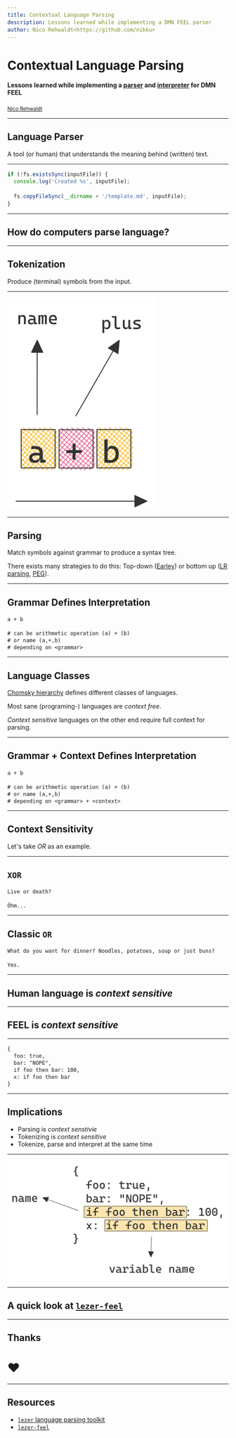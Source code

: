 ```yaml
---
title: Contextual Language Parsing
description: Lessons learned while implementing a DMN FEEL parser
author: Nico Rehwaldt<https://github.com/nikku>
---
```


# Contextual Language Parsing

#### Lessons learned while implementing a [parser](https://github.com/nikku/lezer-feel) and [interpreter](https://github.com/nikku/feelin) for DMN FEEL

<small><a href="https://github.com/nikku">Nico Rehwaldt</a></small>

---

## Language Parser

A tool (or human) that understands the meaning behind (written) text.

---

```javascript
if (!fs.existsSync(inputFile)) {
  console.log('Created %s', inputFile);

  fs.copyFileSync(__dirname + '/template.md', inputFile);
}
```

---

## How do computers parse language?

---

## Tokenization

Produce (terminal) symbols from the input.

---

![Tokenization](./tokenization.png)

---

## Parsing

Match symbols against grammar to produce a syntax tree.

There exists many strategies to do this: Top-down ([Earley](https://en.wikipedia.org/wiki/Earley_parser)) or bottom up ([LR parsing](https://en.wikipedia.org/wiki/LR_parser), [PEG](https://en.wikipedia.org/wiki/Parsing_expression_grammar)).

---

## Grammar Defines Interpretation

```plain
a + b

# can be arithmetic operation (a) + (b)
# or name (a,+,b)
# depending on <grammar>
```

---

## Language Classes

[Chomsky hierarchy](https://en.wikipedia.org/wiki/Chomsky_hierarchy) defines different classes of languages.

Most sane (programing-) languages are _context free_.

_Context sensitive_ languages on the other end require full context for parsing.

---


## Grammar + Context Defines Interpretation

```plain
a + b

# can be arithmetic operation (a) + (b)
# or name (a,+,b)
# depending on <grammar> + <context>
```

---

## Context Sensitivity

Let's take _OR_ as an example.

---

## `XOR`

```plain
Live or death?

Öhm...
```

---

## Classic `OR`

```plain
What do you want for dinner? Noodles, potatoes, soup or just buns?

Yes.
```

---

## Human language is _context sensitive_

---

## FEEL is _context sensitive_

---

```plain
{
  foo: true,
  bar: "NOPE",
  if foo then bar: 100,
  x: if foo then bar
}
```

---

## Implications

* Parsing is *context senstivie*
* Tokenizing is *context sensitive*
* Tokenize, parse and interpret at the same time

---

![context sensitive feel](./context-sensitive-feel.png)

---

## A quick look at [`lezer-feel`](https://github.com/nikku/lezer-feel)

---

## Thanks

# :heart:

---

## Resources

* [`lezer` language parsing toolkit](https://lezer.codemirror.net/)
* [`lezer-feel`](https://github.com/nikku/lezer-feel)